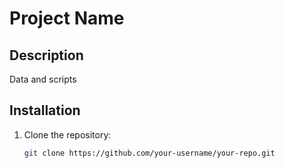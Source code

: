 # Project Name

## Description

Data and scripts

## Installation

1. Clone the repository:

   ```bash
   git clone https://github.com/your-username/your-repo.git
